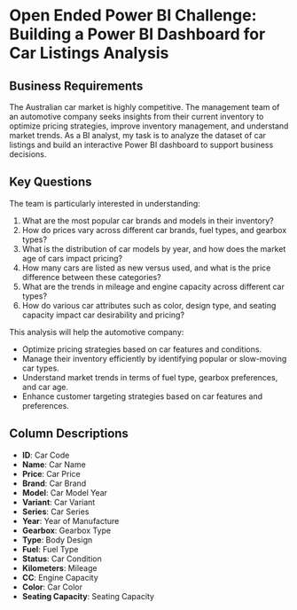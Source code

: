 # Open Ended Power BI Challenge: Building a Power BI Dashboard for Car Listings Analysis

## Business Requirements
The Australian car market is highly competitive. The management team of an automotive company seeks insights from their current inventory to optimize pricing strategies, improve inventory management, and understand market trends. As a BI analyst, my task is to analyze the dataset of car listings and build an interactive Power BI dashboard to support business decisions.

## Key Questions
The team is particularly interested in understanding:

1. What are the most popular car brands and models in their inventory?
2. How do prices vary across different car brands, fuel types, and gearbox types?
3. What is the distribution of car models by year, and how does the market age of cars impact pricing?
4. How many cars are listed as new versus used, and what is the price difference between these categories?
5. What are the trends in mileage and engine capacity across different car types?
6. How do various car attributes such as color, design type, and seating capacity impact car desirability and pricing?

This analysis will help the automotive company:
- Optimize pricing strategies based on car features and conditions.
- Manage their inventory efficiently by identifying popular or slow-moving car types.
- Understand market trends in terms of fuel type, gearbox preferences, and car age.
- Enhance customer targeting strategies based on car features and preferences.

## Column Descriptions
- **ID**: Car Code
- **Name**: Car Name
- **Price**: Car Price
- **Brand**: Car Brand
- **Model**: Car Model Year
- **Variant**: Car Variant
- **Series**: Car Series
- **Year**: Year of Manufacture
- **Gearbox**: Gearbox Type
- **Type**: Body Design
- **Fuel**: Fuel Type
- **Status**: Car Condition
- **Kilometers**: Mileage
- **CC**: Engine Capacity
- **Color**: Car Color
- **Seating Capacity**: Seating Capacity
